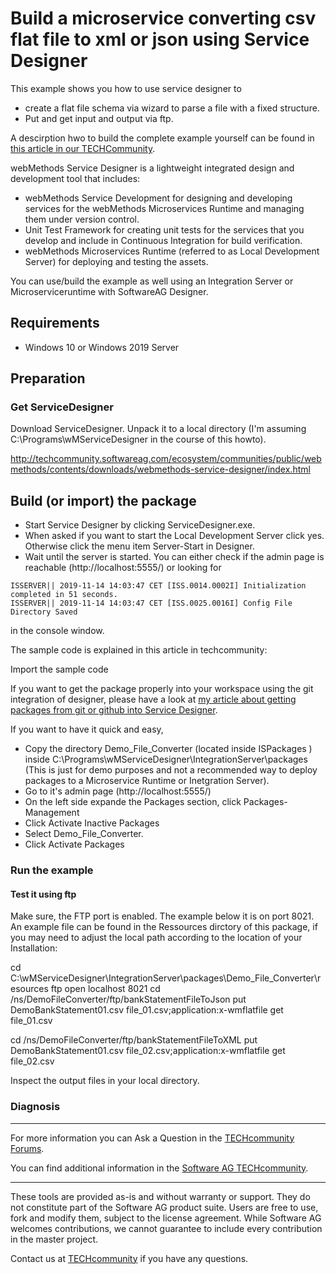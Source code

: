 # Build a microservice converting csv flat file to xml or json using Service Designer 

This example shows you how to use service designer to

* create a flat file schema via wizard to parse a file with a fixed structure.
* Put and get input and output via ftp.

A descirption hwo to build the complete example yourself can be found in [this article in our TECHCommunity](http://techcommunity.softwareag.com/pwiki/-/wiki/Main/Simple%20flat%20file%20parsing%20with%20the%20webMethods%20flat%20file%20adapter).

webMethods Service Designer is a lightweight integrated design and development tool that includes:

* webMethods Service Development for designing and developing services for the webMethods Microservices Runtime and managing them under version control.
* Unit Test Framework for creating unit tests for the services that you develop and include in Continuous Integration for build verification.
* webMethods Microservices Runtime (referred to as Local Development Server) for deploying and testing the assets.

You can use/build the example as well using an Integration Server or Microserviceruntime with SoftwareAG Designer.

## Requirements

* Windows 10 or Windows 2019 Server

## Preparation

### Get ServiceDesigner

Download ServiceDesigner.
Unpack it to a local directory (I'm assuming C:\Programs\wMServiceDesigner in the course of this howto).

http://techcommunity.softwareag.com/ecosystem/communities/public/webmethods/contents/downloads/webmethods-service-designer/index.html

## Build (or import) the package

* Start Service Designer by clicking ServiceDesigner.exe.
* When asked if you want to start the Local Development Server click yes. Otherwise click the menu item Server-Start in Designer.
* Wait until the server is started. You can either check if the admin page is reachable (http://localhost:5555/) or looking for

```shell
ISSERVER|| 2019-11-14 14:03:47 CET [ISS.0014.0002I] Initialization completed in 51 seconds. 
ISSERVER|| 2019-11-14 14:03:47 CET [ISS.0025.0016I] Config File Directory Saved 
```

in the console window.

The sample code is explained in this article in techcommunity:

Import the sample code 

If you want to get the package properly into your workspace using the git integration of designer, please have a look at [my article about getting packages from git or github into Service Designer](http://techcommunity.softwareag.com/pwiki/-/wiki/Main/Get%20a%20webmethods%20package%20from%20github%20into%20your%20service%20designer).

If you want to have it quick and easy, 
* Copy the directory Demo_File_Converter (located inside ISPackages ) inside C:\Programs\wMServiceDesigner\IntegrationServer\packages (This is just for demo purposes and not a recommended way to deploy packages to a Microservice Runtime or Inetgration Server).
* Go to it's admin page (http://localhost:5555/)
* On the left side expande the Packages section, click Packages-Management
* Click Activate Inactive Packages
* Select Demo_File_Converter.
* Click Activate Packages


### Run the example

#### Test it using ftp

Make sure, the FTP port is enabled. The example below it is on port 8021. 
An example file can be found in the Ressources dirctory of this package, if you may need to adjust the local path according to the location of your Installation:

cd C:\wMServiceDesigner\IntegrationServer\packages\Demo_File_Converter\resources
ftp
open localhost 8021
cd /ns/DemoFileConverter/ftp/bankStatementFileToJson
put DemoBankStatement01.csv file_01.csv;application:x-wmflatfile
get file_01.csv

cd /ns/DemoFileConverter/ftp/bankStatementFileToXML
put DemoBankStatement01.csv file_02.csv;application:x-wmflatfile
get file_02.csv

Inspect the output files in your local directory.


### Diagnosis



______________________
For more information you can Ask a Question in the [TECHcommunity Forums](http://techcommunity.softwareag.com/home/-/product/name/command-central).

You can find additional information in the [Software AG TECHcommunity](http://tech.forums.softwareag.com/techjforum/forums/list.page?product=command-central).
______________________
These tools are provided as-is and without warranty or support. They do not constitute part of the Software AG product suite. Users are free to use, fork and modify them, subject to the license agreement. While Software AG welcomes contributions, we cannot guarantee to include every contribution in the master project.

Contact us at [TECHcommunity](mailto:technologycommunity@softwareag.com?subject=Github/SoftwareAG) if you have any questions.
